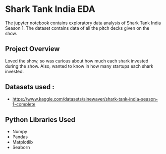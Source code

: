# Shark Tank India EDA
The jupyter notebook contains exploratory data analysis of Shark Tank India Season 1.
The dataset contains data of all the pitch decks given on the show.

## Project Overview
Loved the show, so was curious about how much each shark invested during the show. Also, wanted to know in how many startups each shark invested.

## Datasets used :
- https://www.kaggle.com/datasets/sinewaver/shark-tank-india-season-1-complete

## Python Libraries Used 
- Numpy
- Pandas
- Matplotlib
- Seaborn
